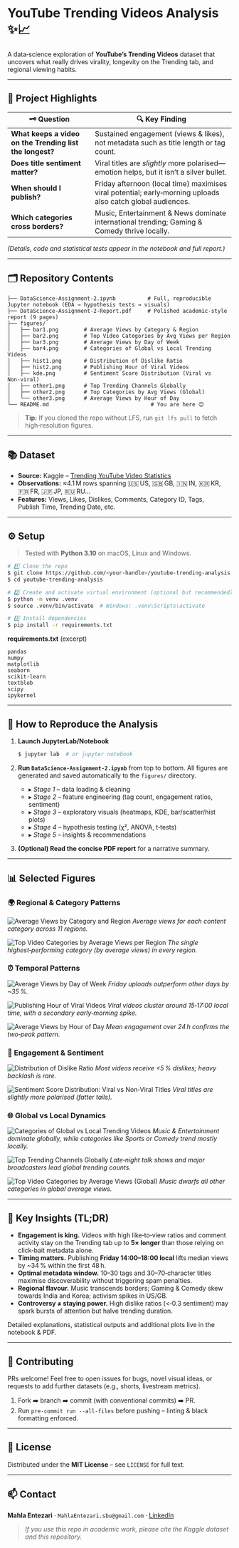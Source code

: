 # YouTube Trending Videos Analysis ✨📈

A data‑science exploration of **YouTube’s Trending Videos** dataset that uncovers what really drives virality, longevity on the Trending tab, and regional viewing habits.

---

## 🌟 Project Highlights

| 🗝️ Question                                             | 🔍 Key Finding                                                                                              |
| -------------------------------------------------------- | ----------------------------------------------------------------------------------------------------------- |
| **What keeps a video on the Trending list the longest?** | Sustained engagement (views & likes), not metadata such as title length or tag count.                       |
| **Does title sentiment matter?**                         | Viral titles are *slightly* more polarised—emotion helps, but it isn’t a silver bullet.                     |
| **When should I publish?**                               | Friday afternoon (local time) maximises viral potential; early‑morning uploads also catch global audiences. |
| **Which categories cross borders?**                      | Music, Entertainment & News dominate international trending; Gaming & Comedy thrive locally.                |

*(Details, code and statistical tests appear in the notebook and full report.)*

---

## 🗂️ Repository Contents

```
├── DataScience-Assignment-2.ipynb          # Full, reproducible Jupyter notebook (EDA → hypothesis tests → visuals)
├── DataScience-Assignment-2-Report.pdf     # Polished academic‑style report (9 pages)
├── figures/
│   ├── bar1.png        # Average Views by Category & Region
│   ├── bar2.png        # Top Video Categories by Avg Views per Region
│   ├── bar3.png        # Average Views by Day of Week
│   ├── bar4.png        # Categories of Global vs Local Trending Videos
│   ├── hist1.png       # Distribution of Dislike Ratio
│   ├── hist2.png       # Publishing Hour of Viral Videos
│   ├── kde.png         # Sentiment Score Distribution (Viral vs Non‑viral)
│   ├── other1.png      # Top Trending Channels Globally
│   ├── other2.png      # Top Categories by Avg Views (Global)
│   └── other3.png      # Average Views by Hour of Day
└── README.md                                # You are here 😊
```

> **Tip:** If you cloned the repo without LFS, run `git lfs pull` to fetch high‑resolution figures.

---

## 📚 Dataset

* **Source:** Kaggle – [Trending YouTube Video Statistics](https://www.kaggle.com/datasets/datasnaek/youtube-new)
* **Observations:** ≈4.1 M rows spanning 🇺🇸 US, 🇬🇧 GB, 🇮🇳 IN, 🇰🇷 KR, 🇫🇷 FR, 🇯🇵 JP, 🇷🇺 RU…
* **Features:** Views, Likes, Dislikes, Comments, Category ID, Tags, Publish Time, Trending Date, etc.

---

## ⚙️ Setup

> Tested with **Python 3.10** on macOS, Linux and Windows.

```bash
# 1️⃣ Clone the repo
$ git clone https://github.com/<your‑handle>/youtube‑trending‑analysis.git
$ cd youtube‑trending‑analysis

# 2️⃣ Create and activate virtual environment (optional but recommended)
$ python -m venv .venv
$ source .venv/bin/activate  # Windows: .venv\Scripts\activate

# 3️⃣ Install dependencies
$ pip install -r requirements.txt
```

**requirements.txt** (excerpt)

```
pandas
numpy
matplotlib
seaborn
scikit-learn
textblob
scipy
ipykernel
```

---

## 🚀 How to Reproduce the Analysis

1. **Launch JupyterLab/Notebook**

   ```bash
   $ jupyter lab  # or jupyter notebook
   ```
2. **Run `DataScience-Assignment-2.ipynb`** from top to bottom. All figures are generated and saved automatically to the `figures/` directory.

   * ▸ *Stage 1 –* data loading & cleaning
   * ▸ *Stage 2 –* feature engineering (tag count, engagement ratios, sentiment)
   * ▸ *Stage 3 –* exploratory visuals (heatmaps, KDE, bar/scatter/hist plots)
   * ▸ *Stage 4 –* hypothesis testing (χ², ANOVA, t‑tests)
   * ▸ *Stage 5 –* insights & recommendations
3. **(Optional) Read the concise PDF report** for a narrative summary.

---

## 📊 Selected Figures

### 🌍 Regional & Category Patterns

![Average Views by Category and Region](figures/bar1.png)
*Average views for each content category across 11 regions.*

![Top Video Categories by Average Views per Region](figures/bar2.png)
*The single highest‑performing category (by average views) in every region.*

### ⏰ Temporal Patterns

![Average Views by Day of Week](figures/bar3.png)
*Friday uploads outperform other days by \~35 %.*

![Publishing Hour of Viral Videos](figures/hist2.png)
*Viral videos cluster around 15‑17:00 local time, with a secondary early‑morning spike.*

![Average Views by Hour of Day](figures/other3.png)
*Mean engagement over 24 h confirms the two‑peak pattern.*

### 💬 Engagement & Sentiment

![Distribution of Dislike Ratio](figures/hist1.png)
*Most videos receive <5 % dislikes; heavy backlash is rare.*

![Sentiment Score Distribution: Viral vs Non‑Viral Titles](figures/kde.png)
*Viral titles are slightly more polarised (fatter tails).*

### 🌐 Global vs Local Dynamics

![Categories of Global vs Local Trending Videos](figures/bar4.png)
*Music & Entertainment dominate globally, while categories like Sports or Comedy trend mostly locally.*

![Top Trending Channels Globally](figures/other1.png)
*Late‑night talk shows and major broadcasters lead global trending counts.*

![Top Video Categories by Average Views (Global)](figures/other2.png)
*Music dwarfs all other categories in global average views.*

---

## 🔑 Key Insights (TL;DR)

* **Engagement is king.** Videos with high like‑to‑view ratios and comment activity stay on the Trending tab up to **5× longer** than those relying on click‑bait metadata alone.
* **Timing matters.** Publishing **Friday 14:00–18:00 local** lifts median views by \~34 % within the first 48 h.
* **Optimal metadata window.** 10–30 tags and 30–70‑character titles maximise discoverability without triggering spam penalties.
* **Regional flavour.** Music transcends borders; Gaming & Comedy skew towards India and Korea; activism spikes in US/GB.
* **Controversy ≠ staying power.** High dislike ratios (<‑0.3 sentiment) may spark bursts of attention but halve trending duration.

Detailed explanations, statistical outputs and additional plots live in the notebook & PDF.

---

## 🤝 Contributing

PRs welcome! Feel free to open issues for bugs, novel visual ideas, or requests to add further datasets (e.g., shorts, livestream metrics).

1. Fork ➡️ branch ➡️ commit (with conventional commits) ➡️ PR.
2. Run `pre‑commit run --all-files` before pushing – linting & black formatting enforced.

---

## 📜 License

Distributed under the **MIT License** – see `LICENSE` for full text.

---

## 📫 Contact

**Mahla Entezari** · `MahlaEntezari.sbu@gmail.com` · [LinkedIn](https://linkedin.com/in/mahla-entezari)

> *If you use this repo in academic work, please cite the Kaggle dataset and this repository.*
